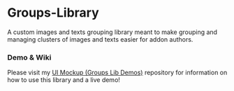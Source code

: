 # Groups-Library
A custom images and texts grouping library meant to make grouping and managing clusters of images and texts easier for addon authors.

### Demo & Wiki
Please visit my [UI Mockup (Groups Lib Demos)](https://github.com/Roland-J/UI-Mockup-Groups-Lib-Demos-) repository for information on how to use this library and a live demo!
